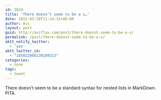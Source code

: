 ```yaml
---
id: 1824
title: 'There doesn’t seem to be a s…'
date: 2012-03-28T11:14:33+00:00
author: Avi
layout: post
guid: http://aviflax.com/post/there-doesnt-seem-to-be-a-s/
permalink: /post/there-doesnt-seem-to-be-a-s/
aktt_notify_twitter:
  - 'yes'
aktt_twitter_id:
  - "185022068130189313"
categories:
  - none
tags:
  - tweet
---
```

There doesn’t seem to be a standard syntax for nested lists in MarkDown. PITA.